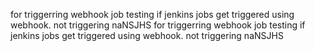for triggerring webhook job
testing if jenkins jobs get triggered using webhook.
not triggering
naNSJHS
for triggerring webhook job
testing if jenkins jobs get triggered using webhook.
not triggering
naNSJHS

